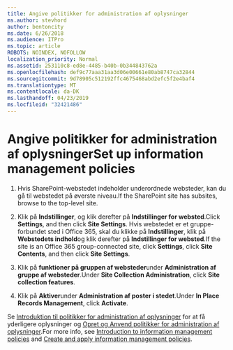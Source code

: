 ```yaml
---
title: Angive politikker for administration af oplysninger
ms.author: stevhord
author: bentoncity
ms.date: 6/26/2018
ms.audience: ITPro
ms.topic: article
ROBOTS: NOINDEX, NOFOLLOW
localization_priority: Normal
ms.assetid: 253110c8-ed8e-4485-b40b-0b344843762a
ms.openlocfilehash: def9c77aaa31aa3d06e00661e80ab8747ca32844
ms.sourcegitcommit: 9d78905c512192ffc4675468abd2efc5f2e4baf4
ms.translationtype: MT
ms.contentlocale: da-DK
ms.lasthandoff: 04/23/2019
ms.locfileid: "32421486"
---
```

# <a name="set-up-information-management-policies"></a><span data-ttu-id="8d15c-102">Angive politikker for administration af oplysninger</span><span class="sxs-lookup"><span data-stu-id="8d15c-102">Set up information management policies</span></span>

1. <span data-ttu-id="8d15c-103">Hvis SharePoint-webstedet indeholder underordnede websteder, kan du gå til webstedet på øverste niveau.</span><span class="sxs-lookup"><span data-stu-id="8d15c-103">If the SharePoint site has subsites, browse to the top-level site.</span></span>
    
2. <span data-ttu-id="8d15c-104">Klik på **Indstillinger**, og klik derefter på **Indstillinger for websted**.</span><span class="sxs-lookup"><span data-stu-id="8d15c-104">Click **Settings**, and then click **Site Settings**.</span></span> <span data-ttu-id="8d15c-105">Hvis webstedet er et gruppe-forbundet sted i Office 365, skal du klikke på **Indstillinger**, klik på **Webstedets indhold**og klik derefter på **Indstillinger for websted**.</span><span class="sxs-lookup"><span data-stu-id="8d15c-105">If the site is an Office 365 group-connected site, click **Settings**, click **Site Contents**, and then click **Site Settings**.</span></span>
    
3. <span data-ttu-id="8d15c-106">Klik på **funktioner på gruppen af websteder**under **Administration af gruppe af websteder**.</span><span class="sxs-lookup"><span data-stu-id="8d15c-106">Under **Site Collection Administration**, click **Site collection features**.</span></span>
    
4. <span data-ttu-id="8d15c-107">Klik på **Aktiver**under **Administration af poster i stedet**.</span><span class="sxs-lookup"><span data-stu-id="8d15c-107">Under **In Place Records Management**, click **Activate**.</span></span>
    
<span data-ttu-id="8d15c-108">Se [Introduktion til politikker for administration af oplysninger](https://go.microsoft.com/fwlink/?linkid=404239) for at få yderligere oplysninger og [Opret og Anvend politikker for administration af oplysninger](https://go.microsoft.com/fwlink/?linkid=2003916).</span><span class="sxs-lookup"><span data-stu-id="8d15c-108">For more info, see [Introduction to information management policies](https://go.microsoft.com/fwlink/?linkid=404239) and [Create and apply information management policies](https://go.microsoft.com/fwlink/?linkid=2003916).</span></span>
  

